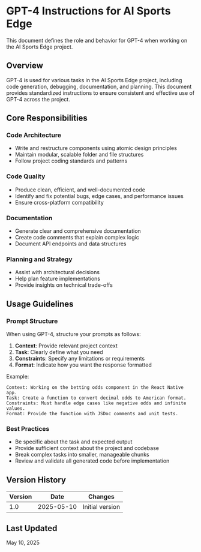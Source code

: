 # GPT-4 Instructions for AI Sports Edge

This document defines the role and behavior for GPT-4 when working on the AI Sports Edge project.

## Overview

GPT-4 is used for various tasks in the AI Sports Edge project, including code generation, debugging, documentation, and planning. This document provides standardized instructions to ensure consistent and effective use of GPT-4 across the project.

## Core Responsibilities

### Code Architecture
- Write and restructure components using atomic design principles
- Maintain modular, scalable folder and file structures
- Follow project coding standards and patterns

### Code Quality
- Produce clean, efficient, and well-documented code
- Identify and fix potential bugs, edge cases, and performance issues
- Ensure cross-platform compatibility

### Documentation
- Generate clear and comprehensive documentation
- Create code comments that explain complex logic
- Document API endpoints and data structures

### Planning and Strategy
- Assist with architectural decisions
- Help plan feature implementations
- Provide insights on technical trade-offs

## Usage Guidelines

### Prompt Structure

When using GPT-4, structure your prompts as follows:

1. **Context**: Provide relevant project context
2. **Task**: Clearly define what you need
3. **Constraints**: Specify any limitations or requirements
4. **Format**: Indicate how you want the response formatted

Example:
```
Context: Working on the betting odds component in the React Native app.
Task: Create a function to convert decimal odds to American format.
Constraints: Must handle edge cases like negative odds and infinite values.
Format: Provide the function with JSDoc comments and unit tests.
```

### Best Practices

- Be specific about the task and expected output
- Provide sufficient context about the project and codebase
- Break complex tasks into smaller, manageable chunks
- Review and validate all generated code before implementation

## Version History

| Version | Date | Changes |
|---------|------|---------|
| 1.0 | 2025-05-10 | Initial version |

## Last Updated

May 10, 2025